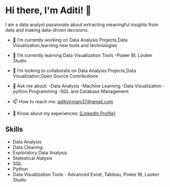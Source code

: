 # Hi there, I'm Aditi! 👋

I am a data analyst passionate about extracting meaningful insights from data and making data-driven decisions.

- 🔭 I’m currently working on Data Analysis Projects,Data Visualization,learning new tools and technologies
- 🌱 I’m currently learning Data Visualization Tools -Power BI, Looker Studio
- 👯 I’m looking to collaborate on Data Analysis Projects,Data Visualization,Open Source Contributions
- 💬 Ask me about:
 -Data Analysis
 -Machine Learning
 -Data Visualization
 -python  Programming
 -SQL and Database Management

- 📫 How to reach me: aditivirmani37@gmail.com
- 📄 Know about my experiences: [[LinkedIn Profile]](https://www.linkedin.com/in/aditi-virmani-70558a228/)


## Skills
- Data Analysis
- Data Cleaning
- Exploratory Data Analysis
- Statestical Alalysis
- SQL
- Python
- Data Visualization Tools - Advanced Excel, Tableau, Power BI, Looker Studio
